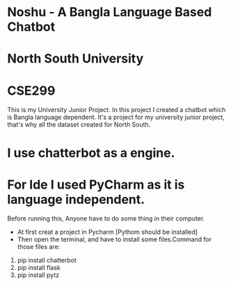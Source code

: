 # Noshu - A Bangla Language Based Chatbot
# North South University
# CSE299
This is my University Junior Project. In this project I created a chatbot which is Bangla language dependent. It's a  project for my university junior project, that's why all the dataset created for North South. 

# I use chatterbot as a engine.
# For Ide I used PyCharm as it is language independent.

Before running this, Anyone have to do some thing in their computer.

* At first creat a project in Pycharm [Pythom should be installed]
* Then open the terminal, and have to install some files.Command for those files are:
 1) pip install chatterbot
 2) pip install flask
 3) pip install pytz
   
 
